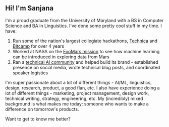 ## Hi! I'm Sanjana

I'm a proud graduate from the University of Maryland with a BS in Computer Science and BA in Linguistics. I've done some pretty cool stuff in my time. I have:
1. Run some of the nation's largest collegiate hackathons, [Technica](https://gotechnica.org/) and [Bitcamp](https://bit.camp/) for over 4 years
2. Worked at NASA on the [ExoMars mission](https://www.nasa.gov/feature/goddard/2018/moma) to see how machine learning can be introduced in exploring data from Mars 
3. Ran a [technical AI community](https://www.rsqrdai.org/) and helped build its brand - established presence on social media, wrote technical blog posts, and coordinated speaker logistics

I'm super passionate about a lot of different things - AI/ML, linguistics, design, research, product, a good flan, etc. I also have experience doing a lot of different things - marketing, project management, design work, technical writing, strategy, engineering, etc. My (incredibly) mixed background is what makes me today: someone who wants to make a difference on tomorrow's products.

Want to get to know me better? 
